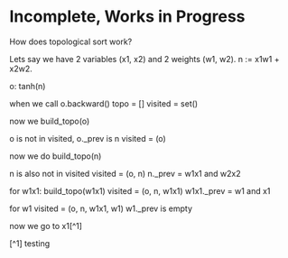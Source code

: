 # Incomplete, Works in Progress


How does topological sort work?

Lets say we have 2 variables (x1, x2) and 2 weights (w1, w2). n := x1w1 + x2w2. 

o: tanh(n)

when we call o.backward()
topo = []
visited = set()

now we build_topo(o)

o is not in visited, o._prev is n
visited = (o)

now we do build_topo(n)

n is also not in visited
visited = (o, n)
n._prev = w1x1 and w2x2

for w1x1:
build_topo(w1x1)
visited = (o, n, w1x1)
w1x1._prev = w1 and x1


for w1
visited = (o, n, w1x1, w1)
w1._prev is empty

now we go to x1[^1]

[^1] testing


